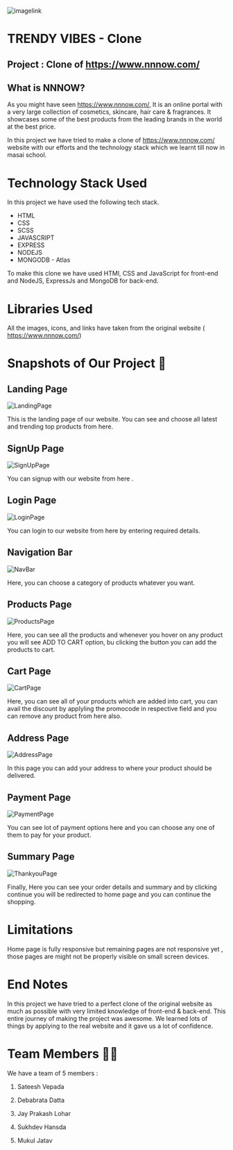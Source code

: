 ﻿![imagelink](https://encrypted-tbn0.gstatic.com/images?q=tbn:ANd9GcTJjMjaNTcVqLQvmnSnYb_7y4Wpkg1Lak_ad2TBoV-Siw&s)

# TRENDY VIBES - Clone

## Project : Clone of https://www.nnnow.com/

## What is NNNOW?

As you might have seen https://www.nnnow.com/, It is an online portal with a very large collection of cosmetics, skincare, hair care & fragrances. It showcases some of the best products from the leading brands in the world at the best price.

In this project we have tried to make a clone of https://www.nnnow.com/ website with our efforts and the technology stack which we learnt till now in masai school.

# Technology Stack Used

In this project we have used the following tech stack.

- HTML
- CSS
- SCSS
- JAVASCRIPT
- EXPRESS
- NODEJS
- MONGODB - Atlas

To make this clone we have used HTMl, CSS and JavaScript for front-end and NodeJS, ExpressJs and MongoDB for back-end.

# Libraries Used

All the images, icons, and links have taken from the original website ( https://www.nnnow.com/)

# Snapshots of Our Project 📸

## Landing Page

![LandingPage](static/screenshot/home1.png)

This is the landing page of our website. You can see and choose all latest and trending top products from here.

## SignUp Page

![SignUpPage](static/screenshot/signup.png)

You can signup with our website from here .

## Login Page

![LoginPage](static/screenshot/login.png)

You can login to our website from here by entering required details.

## Navigation Bar

![NavBar](static/screenshot/navbar.png)

Here, you can choose a category of products whatever you want.

## Products Page

![ProductsPage](static/screenshot/product.png)

Here, you can see all the products and whenever you hover on any product you will see ADD TO CART option, bu clicking the button you can add the products to cart.

## Cart Page

![CartPage](static/screenshot/cart.png)

Here, you can see all of your products which are added into cart, you can avail the discount by applyling the promocode in respective field and you can remove any product from here also.

## Address Page

![AddressPage](static/screenshot/address.png)

In this page you can add your address to where your product should be delivered.

## Payment Page

![PaymentPage](static/screenshot/payment.png)

You can see lot of payment options here and you can choose any one of them to pay for your product.

## Summary Page

![ThankyouPage](static/images/SummaryPage.png)

Finally, Here you can see your order details and summary and by clicking continue you will be redirected to home page and you can continue the shopping.

# Limitations

Home page is fully responsive but remaining pages are not responsive yet , those pages are might not be properly visible on small screen devices.

# End Notes

In this project we have tried to a perfect clone of the original website as much as possible with very limited knowledge of front-end & back-end.
This entire journey of making the project was awesome. We learned lots of things by applying to the real website and it gave us a lot of confidence.

# Team Members 🤝🏻

We have a team of 5 members :

1. Sateesh Vepada

2. Debabrata Datta

3. Jay Prakash Lohar

4. Sukhdev Hansda

5. Mukul Jatav
